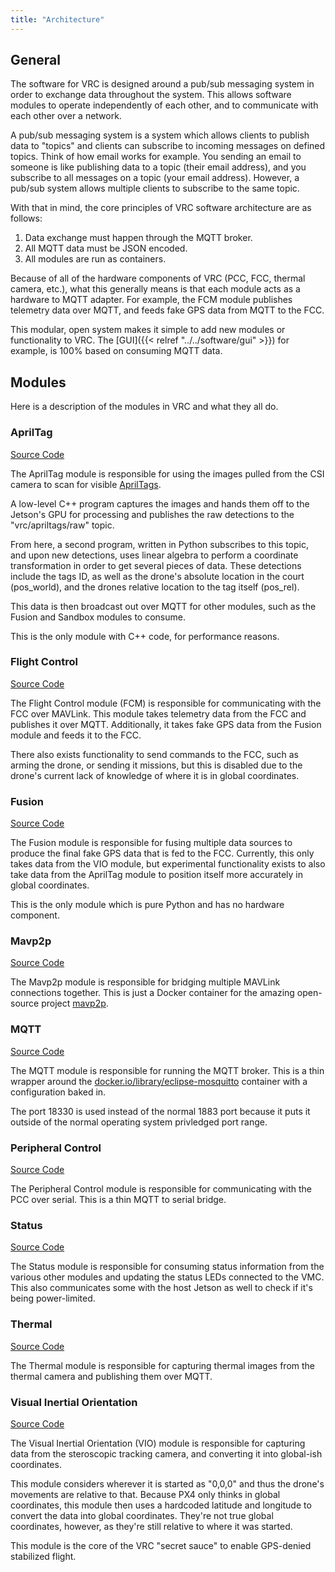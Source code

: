 ```yaml
---
title: "Architecture"
---
```


## General

The software for VRC is designed around a pub/sub messaging system in order to exchange
data throughout the system. This allows software modules to operate independently
of each other, and to communicate with each other over a network.

A pub/sub messaging system is a system which allows clients to publish
data to "topics" and clients can subscribe to incoming messages on defined topics.
Think of how email works for example. You sending an email to someone is like
publishing data to a topic (their email address), and you subscribe to all messages
on a topic (your email address). However, a pub/sub system allows multiple clients
to subscribe to the same topic.

With that in mind, the core principles of VRC software architecture are as follows:

1. Data exchange must happen through the MQTT broker.
2. All MQTT data must be JSON encoded.
3. All modules are run as containers.

Because of all of the hardware components of VRC (PCC, FCC, thermal camera, etc.),
what this generally means is that each module acts as a hardware to MQTT adapter.
For example, the FCM module publishes telemetry data over MQTT, and feeds
fake GPS data from MQTT to the FCC.

This modular, open system makes it simple to add new modules or functionality
to VRC. The [GUI]({{< relref "../../software/gui" >}}) for example,
is 100% based on consuming MQTT data.

## Modules

Here is a description of the modules in VRC and what they all do.

### AprilTag

[Source Code](https://github.com/bellflight/VRC-2022/tree/main/VMC/apriltag)

The AprilTag module is responsible for using the images pulled from the CSI
camera to scan for visible [AprilTags](https://april.eecs.umich.edu/software/apriltag).

A low-level C++ program captures the images and hands them off to the Jetson's GPU
for processing and publishes the raw detections to the "vrc/apriltags/raw" topic.

From here, a second program, written in Python subscribes to this topic,
and upon new detections, uses linear algebra to perform a coordinate
transformation in order to get several pieces of data.
These detections include the tags ID, as well as the drone's absolute location
in the court (pos_world), and the drones relative location to the tag itself (pos_rel).

This data is then broadcast out over MQTT for other modules, such as the
Fusion and Sandbox modules to consume.

This is the only module with C++ code, for performance reasons.

### Flight Control

[Source Code](https://github.com/bellflight/VRC-2022/tree/main/VMC/fcm)

The Flight Control module (FCM) is responsible for communicating with the
FCC over MAVLink. This module takes telemetry data from the FCC and publishes
it over MQTT. Additionally, it takes fake GPS data from the Fusion module
and feeds it to the FCC.

There also exists functionality to send commands to the FCC, such as arming the drone,
or sending it missions, but this is disabled due to the drone's current lack of
knowledge of where it is in global coordinates.

### Fusion

[Source Code](https://github.com/bellflight/VRC-2022/tree/main/VMC/fusion)

The Fusion module is responsible for fusing multiple data sources
to produce the final fake GPS data that is fed to the FCC. Currently, this only takes
data from the VIO module, but experimental functionality exists to also take data from
the AprilTag module to position itself more accurately in global coordinates.

This is the only module which is pure Python and has no hardware component.

### Mavp2p

[Source Code](https://github.com/bellflight/VRC-2022/tree/main/VMC/mavp2p)

The Mavp2p module is responsible for bridging multiple MAVLink connections
together. This is just a Docker container for the amazing open-source project
[mavp2p](https://github.com/aler9/mavp2p/).

### MQTT

[Source Code](https://github.com/bellflight/VRC-2022/tree/main/VMC/mqtt)

The MQTT module is responsible for running the MQTT broker. This is
a thin wrapper around the
[docker.io/library/eclipse-mosquitto](https://hub.docker.com/_/eclipse-mosquitto)
container with a configuration baked in.

The port 18330 is used instead of the normal 1883 port because it puts it
outside of the normal operating system privledged port range.

### Peripheral Control

[Source Code](https://github.com/bellflight/VRC-2022/tree/main/VMC/pcm)

The Peripheral Control module is responsible for communicating with the
PCC over serial. This is a thin MQTT to serial bridge.

### Status

[Source Code](https://github.com/bellflight/VRC-2022/tree/main/VMC/status)

The Status module is responsible for consuming status information from the various
other modules and updating the status LEDs connected to the VMC. This also
communicates some with the host Jetson as well to check if it's being power-limited.

### Thermal

[Source Code](https://github.com/bellflight/VRC-2022/tree/main/VMC/thermal)

The Thermal module is responsible for capturing thermal images from the thermal camera
and publishing them over MQTT.

### Visual Inertial Orientation

[Source Code](https://github.com/bellflight/VRC-2022/tree/main/VMC/vio)

The Visual Inertial Orientation (VIO) module is responsible for
capturing data from the steroscopic tracking camera, and converting it into
global-ish coordinates.

This module considers wherever it is started as "0,0,0" and thus the drone's movements
are relative to that. Because PX4 only thinks in global coordinates, this module
then uses a hardcoded latitude and longitude to convert the data into
global coordinates. They're not true global coordinates, however,
as they're still relative to where it was started.

This module is the core of the VRC "secret sauce" to enable GPS-denied stabilized
flight.
